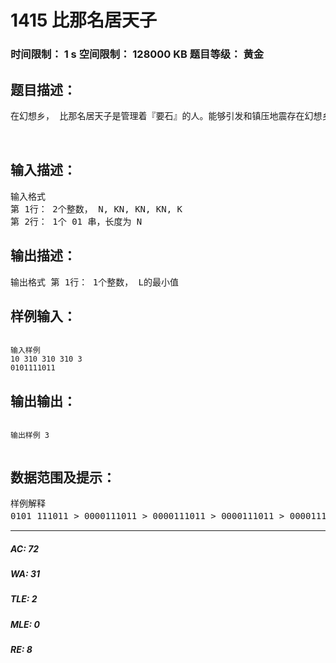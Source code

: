 # 1415 比那名居天子   
### 时间限制： 1 s     空间限制： 128000 KB     题目等级： 黄金  
## 题目描述：  

<pre>
在幻想乡， 比那名居天子是管理着『要石』的人。能够引发和镇压地震存在幻想乡， 比那名居天子是管理着『要石』的人。能够引发和镇压地震存当然也可以用来改变地形。因为在幻想乡引发震，而被灵梦等人教训了之后天子不 得当然也可以用来改变地形。因为在幻想乡引发震，而被灵梦等人教训了之后天子不 得当然也可以用来改变地形。因为在幻想乡引发震，而被灵梦等人教训了之后天子不 得当然也可以用来改变地形。因为在幻想乡引发震，而被灵梦等人教训了之后天子不 得当然也可以用来改变地形。因为在幻想乡引发震，而被灵梦等人教训了之后天子不 得当然也可以用来改变地形。因为在幻想乡引发震，而被灵梦等人教训了之后天子不 得当然也可以用来改变地形。因为在幻想乡引发震，而被灵梦等人教训了之后天子不 得使用『要石』来修复地面。幻想乡可以视为 长度为 N个格子的一条横轴 ，其中有些格子的土 地由于震被破坏 (记为 1) ，有 些格子则没(记为 0) 。每次使用『要石』，可以把 。每次使用『要石』，可以把 一段长度 为 L的格子全部修复完成 的格子全部修复完成 的格子全部修复完成 的格子全部修复完成 的格子全部修复完成 (即将 1变为 0，L覆盖的范围可以超出地图 )，当然 L越大，使用 时所花费的灵力也就越多。天子希望 最多使用 K次『要石』就将所有被破坏的土地 全部修复 完成 (即将 1全部变为 0) ，并且花费尽可能小的 灵力。她想知道够达到这个目，并且花费尽可能小的 灵力。她想知道够达到这个目L最小 是多少。  
  

</pre>
  
  
## 输入描述：  

<pre>
输入格式  
第 1行： 2个整数， N, KN, KN, KN, K  
第 2行： 1个 01 串，长度为 N  
</pre>
  
  
## 输出描述：  

<pre>
输出格式 第 1行： 1个整数， L的最小值
</pre>
  
  
## 样例输入：  

<pre><code>
输入样例  
10 310 310 310 3  
0101111011  
</code></pre>
  
  
## 输出输出：  

<pre><code>
输出样例 3  
 
</code></pre>
  
  
## 数据范围及提示：  

<pre>
样例解释  
0101 111011 > 0000111011 > 0000111011 > 0000111011 > 0000111011 > 0000111011 > 0000111011 > 0000111011 > 0000 111011 > 0000111011 > 0000111011 > 0000111011 > 0000111 011 > 00000000011 > 00000000011 > 00000000011 > 00000000011 > 00000000 011 > 00000000011 > 00000000011 > 00000000011 > 00000000011 > 00000000011 > 00000000011 > 00000000011 > 00000000011 > 0000000000 > 0000000000> 0000000000> 0000000000> 0000000000> 0000000000> 0000000000> 0000000000> 0000000000> 0000000000> 0000000000 数据范围 对于 60% 的数据： 1 ≤ N,K 5,000 1 ≤ N,K 5,000 1 ≤ N,K 5,000 1 ≤ N,K 5,000 1 ≤ N,K 5,000 1 ≤ N,K 5,000 1 ≤ N,K 5,000 1 ≤ N,K 5,000 1 ≤ N,K 5,000 1 ≤ N,K 5,000 1 ≤ N,K 5,000 1 ≤ N,K 5,000 1 ≤ N,K 5,000 对于 100% 的数据： 1 ≤ N,K 500,000 1 ≤ N,K 500,000 1 ≤ N,K 500,000 1 ≤ N,K 500,000 1 ≤ N,K 500,000 1 ≤ N,K 500,000 1 ≤ N,K 500,000 1 ≤ N,K 500,000 1 ≤ N,K 500,000 1 ≤ N,K 500,000 1 ≤ N,K 500,000 1 ≤ N,K 500,000 1 ≤ N,K 500,000 1 ≤ N,K 500,000 1
</pre>
  
  
***  

##### AC: 72  
##### WA: 31  
##### TLE: 2  
##### MLE: 0  
##### RE: 8  
